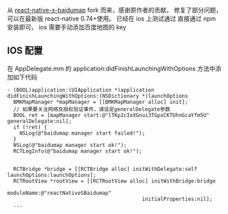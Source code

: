 
从 [react-native-s-baidumap](https://github.com/1035901787/react-native-s-baidumap) fork 而来，感谢原作者的贡献。
修复了部分问题，可以在最新版 react-native 0.74+使用。 已经在 ios 上测试通过
直接通过 npm 安装即可，
ios 需要手动添加百度地图的 key
## IOS 配置
在 AppDelegate.mm  的 application:didFinishLaunchingWithOptions 方法中添加如下代码
```objc
- (BOOL)application:(UIApplication *)application didFinishLaunchingWithOptions:(NSDictionary *)launchOptions
  BMKMapManager *mapManager = [[BMKMapManager alloc] init];
  // 如果要关注网络及授权验证事件，请设定generalDelegate参数
  BOOL ret = [mapManager start:@"lTKp2cIoXGnui3TGpxCKTUhnGcaYfm5U"  generalDelegate:nil];
  if (!ret) {
    NSLog(@"baidumap manager start failed!");
  }
  NSLog(@"baidumap manager start ok!");
  RCTLogInfo(@"baidumap manager start ok!");

  
  RCTBridge *bridge = [[RCTBridge alloc] initWithDelegate:self launchOptions:launchOptions];
  RCTRootView *rootView = [[RCTRootView alloc] initWithBridge:bridge
                                                   moduleName:@"reactNativeSBaidumap"
                                            initialProperties:nil];
  ...
```